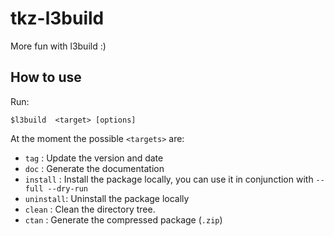 # tkz-l3build

More fun with l3build :)

## How to use

Run:
```
$l3build  <target> [options]
```

At the moment the possible `<targets>` are:

- `tag` : Update the version and date
- `doc` : Generate the documentation
- `install` : Install the package locally, you can use it in conjunction with `--full --dry-run`
- `uninstall`: Uninstall the package locally
- `clean` : Clean the directory tree.
- `ctan` : Generate the compressed package (`.zip`)
